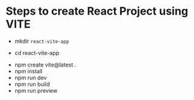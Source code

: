# Steps to create React Project using VITE

<!-- creating a directory -->
- mkdir `react-vite-app`
<!-- moving into the created react project -->
- cd react-vite-app
<!-- Initialize the Vite project: -->
- npm create vite@latest .
- npm install
- npm run dev
- npm run build
- npm run preview
